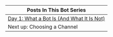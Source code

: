 
| Posts In This Bot Series |
| ------- |
| [Day 1: What a Bot Is (And What It Is Not)](../../bakebot/bots-day-1-What-a-Bot-Is/) | 
| Next up: Choosing a Channel |




